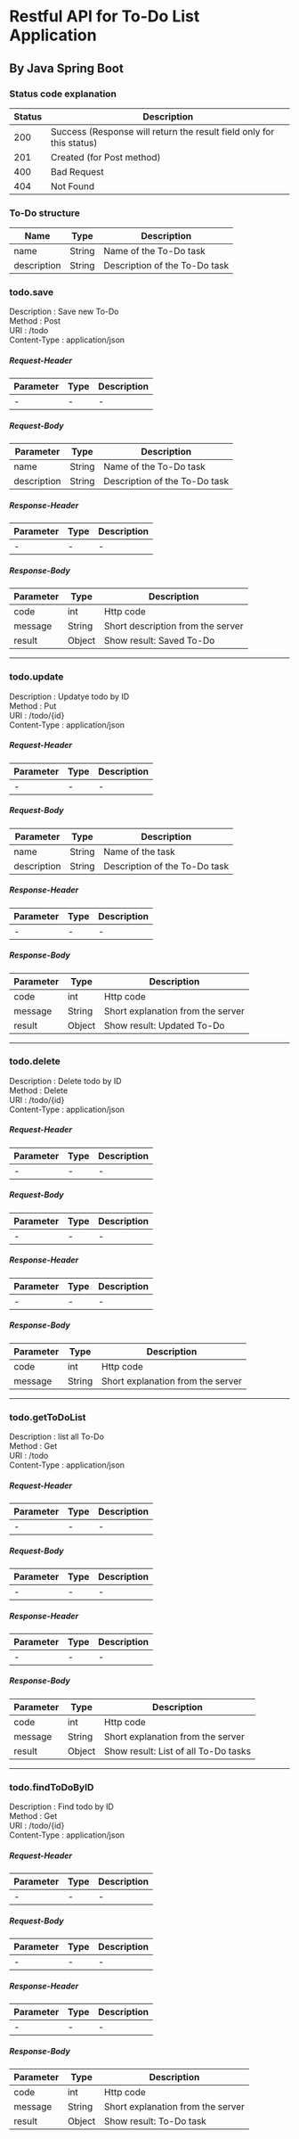 # Restful API for To-Do List Application
## By Java Spring Boot
### Status code explanation
Status | Description
--- | ---
200 | Success (Response will return the result field only for this status)
201 | Created (for Post method)
400 | Bad Request
404 | Not Found

### To-Do structure
Name | Type | Description
--- | --- | --- |
name | String | Name of the To-Do task
description | String | Description  of the To-Do task
 
### todo.save
Description : Save new To-Do  
Method : Post  
URI : /todo  
Content-Type : application/json 
##### Request-Header  
Parameter | Type | Description  
--- | --- | --- 
 | - | - | -
##### Request-Body  
Parameter | Type | Description  
--- | --- | --- 
 name | String | Name of the To-Do task
 description | String | Description of the To-Do task
 
##### Response-Header  
Parameter | Type | Description  
--- | --- | --- 
| - | - | -
##### Response-Body  
Parameter | Type | Description  
--- | --- | --- 
 code | int | Http code
 message | String | Short description from the server  
 result | Object | Show result: Saved To-Do
   
   ---
 ### todo.update
 Description : Updatye todo by ID  
 Method : Put  
 URI : /todo/{id}  
 Content-Type : application/json 
 ##### Request-Header  
 Parameter | Type | Description  
 --- | --- | --- 
 | - | - | -
 ##### Request-Body  
 Parameter | Type | Description  
 --- | --- | --- 
  name | String | Name of the task
  description | String | Description of the To-Do task
  
 ##### Response-Header  
 Parameter | Type | Description  
 --- | --- | --- 
 | - | - | -
 ##### Response-Body  
 Parameter | Type | Description  
 --- | --- | --- 
code | int | Http code
message | String | Short explanation from the server
result | Object | Show result: Updated To-Do  
    
   ---
 ### todo.delete
 Description : Delete todo by ID  
 Method : Delete  
 URI : /todo/{id}  
 Content-Type : application/json 
 ##### Request-Header  
 Parameter | Type | Description  
 --- | --- | --- 
 | - | - | -
 ##### Request-Body  
 Parameter | Type | Description  
 --- | --- | --- 
| - | - | -
  
 ##### Response-Header  
 Parameter | Type | Description  
 --- | --- | --- 
 | - | - | -
 ##### Response-Body  
 Parameter | Type | Description  
 --- | --- | --- 
  code | int | Http code
  message | String | Short explanation from the server
  
   ---
 ### todo.getToDoList
 Description : list all To-Do  
 Method : Get  
 URI : /todo  
 Content-Type : application/json 
 ##### Request-Header  
 Parameter | Type | Description  
 --- | --- | --- 
 | - | - | -
 ##### Request-Body  
 Parameter | Type | Description  
 --- | --- | --- 
|- | - | -
  
 ##### Response-Header  
 Parameter | Type | Description  
 --- | --- | --- 
 | - | - | -
 ##### Response-Body  
 Parameter | Type | Description  
 --- | --- | --- 
  code | int | Http code
  message | String | Short explanation from the server
  result | Object | Show result: List of all To-Do tasks
  
   ---
 ### todo.findToDoByID
 Description : Find todo by ID  
 Method : Get  
 URI : /todo/{id}  
 Content-Type : application/json 
 ##### Request-Header  
 Parameter | Type | Description  
 --- | --- | --- 
 | - | - | -
 ##### Request-Body  
 Parameter | Type | Description  
 --- | --- | --- 
 |- | -| -
  
 ##### Response-Header  
 Parameter | Type | Description  
 --- | --- | --- 
 | - | - | -
 ##### Response-Body  
 Parameter | Type | Description  
 --- | --- | --- 
  code | int | Http code
  message | String | Short explanation from the server
  result | Object | Show result: To-Do task
  
 




